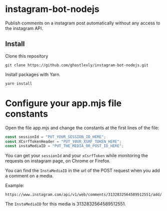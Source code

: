 # instagram-bot-nodejs

Publish comments on a instagram post automatically without any access to the instagram API.

## Install

Clone this repository

```
git clone https://github.com/ghostlexly/instagram-bot-nodejs.git
```

Install packages with Yarn.

```
yarn install
```

# Configure your app.mjs file constants

Open the file app.mjs and change the constants at the first lines of the file:

```mjs
const sessionId = "PUT_YOUR_SESSION_ID_HERE";
const XCsrfTokenHeader = "PUT_YOUR_XSRF_TOKEN_HERE";
const instaMediaID = "PUT_THE_MEDIA_OR_POST_ID_HERE";
```

You can get your `sessionId` and your `xCsrfToken` while monitoring the requests on instagram page, on Chrome or Firefox.

You can find the `InstaMediaID` in the url of the POST request when you add a comment on a media.

Example:

```
https://www.instagram.com/api/v1/web/comments/3132832564589512551/add/
```

The `InstaMediaID` for this media is 3132832564589512551.
